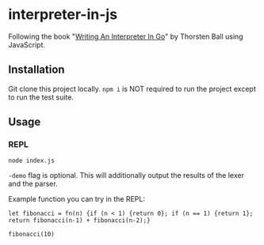 # interpreter-in-js
Following the book "[Writing An Interpreter In Go](https://interpreterbook.com/)" by Thorsten Ball using JavaScript.

## Installation
Git clone this project locally. `npm i` is NOT required to run the project except to run the test suite.

## Usage
### REPL
```
node index.js 
```

`-demo` flag is optional. This will additionally output the results of the lexer and the parser.

Example function you can try in the REPL:
```
let fibonacci = fn(n) {if (n < 1) {return 0}; if (n == 1) {return 1}; return fibonacci(n-1) + fibonacci(n-2);}
```

```
fibonacci(10)
```


